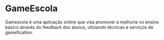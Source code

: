 GameEscola
==========

Gamescola é uma aplicação online que visa promover a melhoria no ensino básico através do feedback dos alunos, utlizando técnicas e serviços de gamefication.